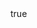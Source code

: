 ---
info:
  name: T-64BV
  image: /img/vehicle/tank/ussr/17_t-64bv.png
  class: "ОБТ: 90$ и более"
  country: СССР
  cost: 120
  year: 1988

body:
  hp: 10
  armor_front: 17
  armor_side: 8
  armor_rear: 4
  armor_top: 3
  size: Средний
  stealth: Плохо
  optics: Средний
  speed: 65
  speed_road: 110
  fuel: 2040
  autonomy: 680

main_gun:
  name: 2A46M
  attr_kin: true
  attr_fg: true
  ammo: 24
  range_ground: 2275
  accuracy: 55
  stabilizer: 45
  ap_power: 20
  he_power: 4
  suppression: 144
  rate_of_fire: 9

atgm:
  name: Agona
  attr_ptk: true
  attr_pa: true
  ammo: 4
  range_ground: 2625
  accuracy: 55
  stabilizer: 45
  ap_power: 22
  suppression: 150
  rate_of_fire: 10

mmg:
  name: NSVT
  ammo: 1000
  range_ground: 1050
  range_helicopters: 875
  accuracy: 15
  stabilizer: 5
  he_power: 0.75
  suppression: 90
  rate_of_fire: 652
---